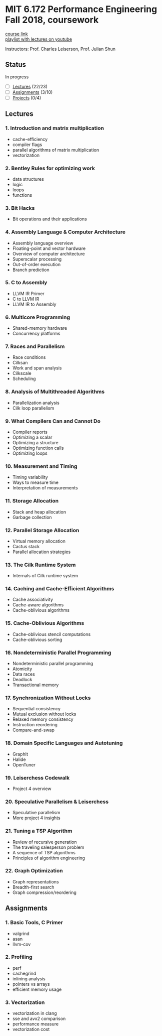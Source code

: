 # MIT 6.172 Performance Engineering Fall 2018, coursework

[course link](https://ocw.mit.edu/courses/6-172-performance-engineering-of-software-systems-fall-2018/)\
[playlist with lectures on youtube](https://www.youtube.com/playlist?list=PLUl4u3cNGP63VIBQVWguXxZZi0566y7Wf)

Instructors: Prof. Charles Leiserson, Prof. Julian Shun

## Status

In progress

- [ ] [Lectures](#lectures) (22/23)
- [ ] [Assignments](#assignments) (3/10)
- [ ] [Projects](#projects) (0/4)

## Lectures

### 1. Introduction and matrix multiplication

* cache-efficiency
* compiler flags
* parallel algorithms of matrix multiplication
* vectorization

### 2. Bentley Rules for optimizing work

* data structures
* logic
* loops
* functions

### 3. Bit Hacks

* Bit operations and their applications

### 4. Assembly Language & Computer Architecture

* Assembly language overview
* Floating-point and vector hardware
* Overview of computer architecture
* Superscalar processing
* Out-of-order execution
* Branch prediction

### 5. C to Assembly

* LLVM IR Primer
* C to LLVM IR
* LLVM IR to Assembly

### 6. Multicore Programming

* Shared-memory hardware
* Concurrency platforms

### 7. Races and Parallelism

* Race conditions
* Cilksan
* Work and span analysis
* Cilkscale
* Scheduling

### 8. Analysis of Multithreaded Algorithms

* Parallelization analysis
* Cilk loop parallelism

### 9. What Compilers Can and Cannot Do

* Compiler reports
* Optimizing a scalar
* Optimizing a structure
* Optimizing function calls
* Optimizing loops

### 10. Measurement and Timing

* Timing variability
* Ways to measure time
* Interpretation of measurements

### 11. Storage Allocation

* Stack and heap allocation
* Garbage collection

### 12. Parallel Storage Allocation

* Virtual memory allocation
* Cactus stack
* Parallel allocation strategies

### 13. The Cilk Runtime System

* Internals of Cilk runtime system

### 14. Caching and Cache-Efficient Algorithms

* Cache associativity
* Cache-aware algorithms
* Cache-oblivious algorithms

### 15. Cache-Oblivious Algorithms

* Cache-oblivious stencil computations
* Cache-oblivious sorting

### 16. Nondeterministic Parallel Programming

* Nondeterministic parallel programming
* Atomicity
* Data races
* Deadlock
* Transactional memory

### 17. Synchronization Without Locks

* Sequential consistency
* Mutual exclusion without locks
* Relaxed memory consistency
* Instruction reordering
* Compare-and-swap

### 18. Domain Specific Languages and Autotuning

* GraphIt
* Halide
* OpenTuner

### 19. Leiserchess Codewalk

* Project 4 overview

### 20. Speculative Parallelism & Leiserchess

* Speculative parallelism
* More project 4 insights

### 21. Tuning a TSP Algorithm

* Review of recursive generation
* The traveling salesperson problem
* A sequence of TSP algorithms
* Principles of algorithm engineering

### 22. Graph Optimization

* Graph representations
* Breadth-first search
* Graph compression/reordering

## Assignments

### 1. Basic Tools, C Primer

* valgrind
* asan
* llvm-cov

### 2. Profiling

* perf
* cachegrind
* inlining analysis
* pointers vs arrays
* efficient memory usage

### 3. Vectorization

* vectorization in clang
* sse and avx2 comparison
* performance measure
* vectorization cost
